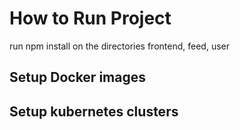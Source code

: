 # How to Run Project

run npm install on the directories frontend, feed, user

## Setup Docker images

## Setup kubernetes clusters
